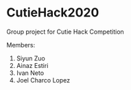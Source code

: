 # CutieHack2020
Group project for Cutie Hack Competition

Members:
1. Siyun Zuo
2. Ainaz Estiri
3. Ivan Neto
4. Joel Charco Lopez
